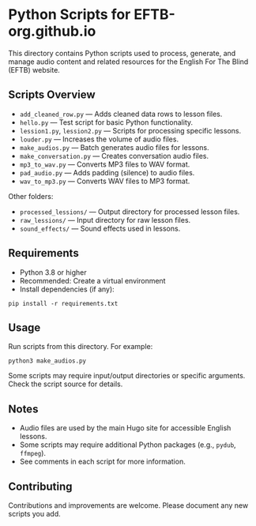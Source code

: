 # Python Scripts for EFTB-org.github.io

This directory contains Python scripts used to process, generate, and manage audio content and related resources for the English For The Blind (EFTB) website.

## Scripts Overview

- `add_cleaned_row.py` — Adds cleaned data rows to lesson files.
- `hello.py` — Test script for basic Python functionality.
- `lession1.py`, `lession2.py` — Scripts for processing specific lessons.
- `louder.py` — Increases the volume of audio files.
- `make_audios.py` — Batch generates audio files for lessons.
- `make_conversation.py` — Creates conversation audio files.
- `mp3_to_wav.py` — Converts MP3 files to WAV format.
- `pad_audio.py` — Adds padding (silence) to audio files.
- `wav_to_mp3.py` — Converts WAV files to MP3 format.

Other folders:
- `processed_lessions/` — Output directory for processed lesson files.
- `raw_lessions/` — Input directory for raw lesson files.
- `sound_effects/` — Sound effects used in lessons.

## Requirements

- Python 3.8 or higher
- Recommended: Create a virtual environment
- Install dependencies (if any):

```
pip install -r requirements.txt
```

## Usage

Run scripts from this directory. For example:

```
python3 make_audios.py
```

Some scripts may require input/output directories or specific arguments. Check the script source for details.

## Notes
- Audio files are used by the main Hugo site for accessible English lessons.
- Some scripts may require additional Python packages (e.g., `pydub`, `ffmpeg`).
- See comments in each script for more information.

## Contributing
Contributions and improvements are welcome. Please document any new scripts you add.
